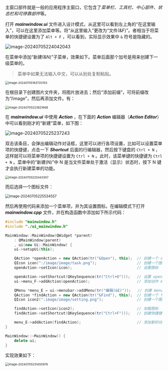 主窗口部件就是一般的应用程序主窗口，它包含了*菜单栏、工具栏、中心部件、状态栏和可停靠部件*等。

打开 **_mainwindow.ui_** 文件进入设计模式，从这里可以看到左上角的“在这里输入”，可以在这里添加菜单等。将“从这里输入”更改为“文件(&F)”。者相当于将菜单的快捷键设置为了 `Alt + F` ，可以看到，实际显示效果中 `&` 符号是隐藏的。

![image-20240705224042043](https://leafalice-image.oss-cn-hangzhou.aliyuncs.com/img/image-20240705224042043.png)

在菜单中添加“新建(&N)”子菜单，效果如下。菜单后面那个加号是用来创建下一级菜单的。

> 菜单中如果无法输入中文，可以从别处复制粘贴。

<img src="https://leafalice-image.oss-cn-hangzhou.aliyuncs.com/img/image-20240705183720153.png" alt="image-20240705183720153" style="zoom:67%;" />

在根目录下创建图片文件夹，将图片放进去；然后“添加前缀”，可将前缀改为“/image”，然后再添加文件。有：

<img src="https://leafalice-image.oss-cn-hangzhou.aliyuncs.com/img/image-20240705223821668.png" alt="image-20240705223821668" style="zoom:67%;" />

在 **_mainwindow.ui_** 中使用 **_Action_** ，在下面的 **_Action_** 编辑器（**_Action Editor_**）中可以看到刚才的“新建”菜单，如下图：

![image-20240705225237243](https://leafalice-image.oss-cn-hangzhou.aliyuncs.com/img/image-20240705225237243.png)

双击该条目，会弹出编辑动作对话框，这里可以进行各项设置，比如可以设置菜单项的快捷键，点击一下 **_Shortcut_** 后面的行编辑器，然后按下键盘的 `Ctrl + N` ，这样就可以将菜单项的快捷键设置为 `Ctrl + N` 。此时，该菜单键的快捷键为 `Ctrl + N` 。菜单中的“新建(N)”中 N 是当文件菜单处于激活（显示）状态时，按下 N 键才会执行新建菜单的功能。

<img src="https://leafalice-image.oss-cn-hangzhou.aliyuncs.com/img/image-20240705225443357.png" alt="image-20240705225443357" style="zoom:67%;" />

而后选择一个图标文件：

<img src="https://leafalice-image.oss-cn-hangzhou.aliyuncs.com/img/image-20240705225534557.png" alt="image-20240705225534557" style="zoom:80%;" />

然后再使用代码来添加一个菜单项，并为其设置图标。在编辑模式下打开 **_mainwindow.cpp_** 文件，并在构造函数中添加如下所示代码：

```cpp
#include "mainwindow.h"
#include "./ui_mainwindow.h"

MainWindow::MainWindow(QWidget *parent)
    : QMainWindow(parent)
    , ui(new Ui::MainWindow) {
    ui->setupUi(this);

    QAction *openAction = new QAction(tr("&Open"), this);  // 创建一个 openAction 对象
    QIcon icon(":/image/image/task.png");                  // 创建一个图标
    openAction->setIcon(icon);                             // 设置图标

    openAction->setShortcut(QKeySequence(tr("Ctrl+O")));   // 设置 openAction 图标
    ui->menu_F->addAction(openAction);                     // 添加动作 menu_F

    QMenu *menu_E = ui->menubar->addMenu(tr("编辑(&E)"));   // 创建 menu_E
    QAction *findAction = new QAction(tr("&Find"), this);  // 创建一个 findAction
    QIcon icon2(":image/image/setting.png");               // 创建一个图标

    findAction->setIcon(icon2);                            // 加载图标
    findAction->setShortcut(QKeySequence(tr("Ctrl+F")));   // 创建快捷键

    menu_E->addAction(findAction);                         // 添加新的功能
}

MainWindow::~MainWindow() {
    delete ui;
}
```

实现效果如下：

<img src="https://leafalice-image.oss-cn-hangzhou.aliyuncs.com/img/image-20240705231450976.png" alt="image-20240705231450976" style="zoom: 67%;" />

#
